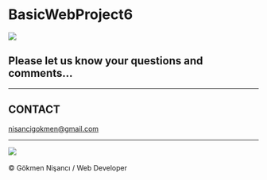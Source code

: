 # BasicWebProject6
<img src="https://media1.giphy.com/media/Qc0BxWM9TxljvJug2x/giphy.gif?cid=ecf05e47dl70mfjyq0lv8eisnwlnf8bxx28uyxxlqt2mrvlp&rid=giphy.gif&ct=g">

<h2>Please let us know your questions and comments... </h2>
<hr>
<h2> CONTACT </h2>
<a href = "http://www.gmail.com" > nisancigokmen@gmail.com</a> <br>
<hr>
<div>
<img src="https://media3.giphy.com/media/ZDEW9Zrex2JmSL14x2/giphy.gif?cid=ecf05e47l3xbpz949n40buj02jn2bzfvaj64shxrf7dfcfcf&rid=giphy.gif&ct=g">
  
  
  
  
  
  

</div><br>
&copy; Gökmen Nişancı / Web Developer
